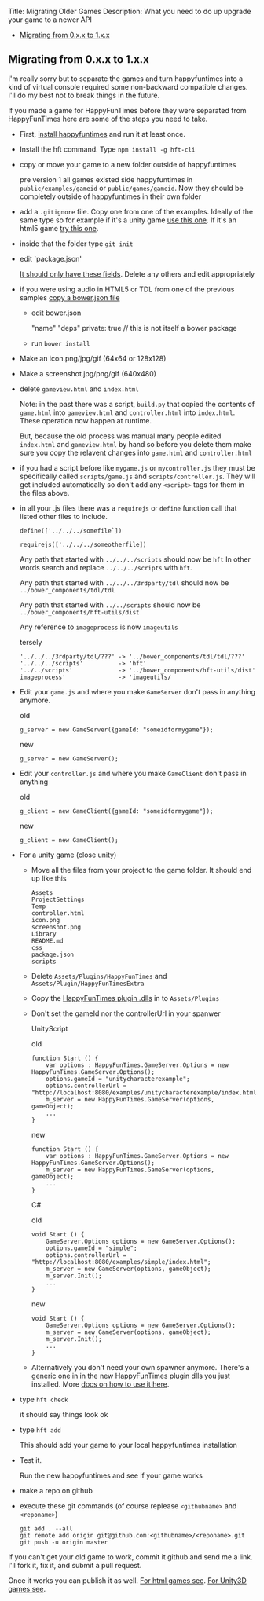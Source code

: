 Title: Migrating Older Games
Description: What you need to do up upgrade your game to a newer API

*   [Migrating from 0.x.x to 1.x.x](#migrate-from-0xx-to-1xx)

## Migrating from 0.x.x to 1.x.x

I'm really sorry but to separate the games and turn happyfuntimes into a kind
of virtual console required some non-backward compatible changes. I'll do my
best not to break things in the future.

If you made a game for HappyFunTimes before they were separated from HappyFunTimes
here are some of the steps you need to take.

*   First, [install happyfuntimes](http://superhappyfuntimes.net/install) and run it at least once.

*   Install the hft command. Type `npm install -g hft-cli`

*   copy or move your game to a new folder outside of happyfuntimes

    pre version 1 all games existed side happyfuntimes in `public/examples/gameid` or
    `public/games/gameid`. Now they should be completely outside of happyfuntimes
    in their own folder

*   add a `.gitignore` file. Copy one from one of the examples. Ideally of the same type
    so for example if it's a unity game [use this one](https://github.com/greggman/hft-unitycharacterexample/blob/master/.gitignore).
    If it's an html5 game [try this one](https://github.com/greggman/hft-boomboom/blob/master/.gitignore).

*   inside that the folder type `git init`

*   edit `package.json'

    [It should only have these fields](makinggames.md#packagejson).
    Delete any others and edit appropriately

*   if you were using audio in HTML5 or TDL from one of the previous samples [copy a bower.json file](https://github.com/greggman/hft-jumpjump/blob/master/bower.json)

    *   edit bower.json

           "name"
           "deps"
           private: true // this is not itself a bower package

    *   run `bower install`

*   Make an icon.png/jpg/gif (64x64 or 128x128)

*   Make a screenshot.jpg/png/gif (640x480)

*   delete `gameview.html` and `index.html`

    Note: in the past there was a script, `build.py` that copied the contents of `game.html` into
    `gameview.html` and `controller.html` into `index.html`. These operation now happen at runtime.

    But, because the old process was manual many people edited `index.html` and `gameview.html`
    by hand so before you delete them make sure you copy the relavent changes into `game.html`
    and `controller.html`

*   if you had a script before like `mygame.js` or `mycontroller.js` they must be specifically
    called `scripts/game.js` and `scripts/controller.js`. They will get included automatically
    so don't add any `<script>` tags for them in the files above.

*   in all your .js files there was a `requirejs` or `define` function call that listed
    other files to include.

        define(['../../../somefile`])

        requirejs(['../../../someotherfile])

    Any path that started with `../../../scripts` should now be `hft` In other words search and replace
    `../../../scripts` with `hft`.

    Any path that started with `../../../3rdparty/tdl` should now be `../bower_components/tdl/tdl`

    Any path that started with `../../scripts` should now be `../bower_components/hft-utils/dist`

    Any reference to `imageprocess` is now `imageutils`

    tersely

        '../../../3rdparty/tdl/???' -> '../bower_components/tdl/tdl/???'
        '../../../scripts'          -> 'hft'
        '../../scripts'             -> '../bower_components/hft-utils/dist'
        imageprocess'               -> 'imageutils/

*   Edit your `game.js` and where you make `GameServer` don't pass in anything anymore.

    old

        g_server = new GameServer({gameId: "someidformygame"});

    new

        g_server = new GameServer();

*   Edit your `controller.js` and where you make `GameClient` don't pass in anything

    old

        g_client = new GameClient({gameId: "someidformygame"});

    new

        g_client = new GameClient();

*   For a unity game (close unity)

    *   Move all the files from your project to the game folder. It should end up like this

            Assets
            ProjectSettings
            Temp
            controller.html
            icon.png
            screenshot.png
            Library
            README.md
            css
            package.json
            scripts

    *   Delete `Assets/Plugins/HappyFunTimes` and `Assets/Plugin/HappyFunTimesExtra`

    *   Copy the [HappyFunTimes plugin .dlls](https://github.com/greggman/hft-unity3d/releases/download/v0.0.2/HappyFunTimes-Unity3D-Plugin.zip) in to `Assets/Plugins`

    *   Don't set the gameId nor the controllerUrl in your spanwer

        UnityScript

        old

            function Start () {
                var options : HappyFunTimes.GameServer.Options = new HappyFunTimes.GameServer.Options();
                options.gameId = "unitycharacterexample";
                options.controllerUrl = "http://localhost:8080/examples/unitycharacterexample/index.html";
                m_server = new HappyFunTimes.GameServer(options, gameObject);
                ...
            }

        new

            function Start () {
                var options : HappyFunTimes.GameServer.Options = new HappyFunTimes.GameServer.Options();
                m_server = new HappyFunTimes.GameServer(options, gameObject);
                ...
            }

        C#

        old

            void Start () {
                GameServer.Options options = new GameServer.Options();
                options.gameId = "simple";
                options.controllerUrl = "http://localhost:8080/examples/simple/index.html";
                m_server = new GameServer(options, gameObject);
                m_server.Init();
                ...
            }

        new

            void Start () {
                GameServer.Options options = new GameServer.Options();
                m_server = new GameServer(options, gameObject);
                m_server.Init();
                ...
            }

    *   Alternatively you don't need your own spawner anymore. There's a generic one in
        in the new HappyFunTimes plugin dlls you just installed. More [docs on how to use it
        here](https://github.com/greggman/HappyFunTimes/blob/master/docs/unitydocs.md#spawning-player-gameobjects).

*   type `hft check`

    it should say things look ok

*   type `hft add`

    This should add your game to your local happyfuntimes installation

*   Test it.

    Run the new happyfuntimes and see if your game works

*   make a repo on github

*   execute these git commands (of course replease `<githubname>` and `<reponame>`)

        git add . --all
        git remote add origin git@github.com:<githubname>/<reponame>.git
        git push -u origin master

If you can't get your old game to work, commit it github and send me a link. I'll fork it, fix it, and submit a pull request.

Once it works you can publish it as well. [For html games see](makinggames.md#hft-publish).
[For Unity3D games see](unitydocs.md#publishing).



